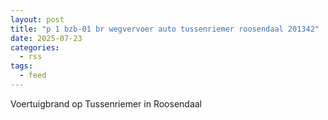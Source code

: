 ```yaml
---
layout: post
title: "p 1 bzb-01 br wegvervoer auto tussenriemer roosendaal 201342"
date: 2025-07-23
categories: 
  - rss
tags: 
  - feed
---
```


Voertuigbrand op Tussenriemer in Roosendaal
